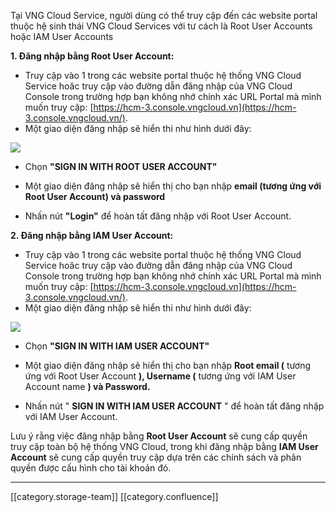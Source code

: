 Tại VNG Cloud Service, người dùng có thể truy cập đến các website portal thuộc hệ sinh thái VNG Cloud Services với tư cách là Root User Accounts hoặc IAM User Accounts

 **1. Đăng nhập bằng Root User Account:** 
* Truy cập vào 1 trong các website portal thuộc hệ thống VNG Cloud Service hoăc truy cập vào đường dẫn đăng nhập của VNG Cloud Console trong trường hợp bạn không nhớ chính xác URL Portal mà mình muốn truy cập: [https://hcm-3.console.vngcloud.vn](https://hcm-3.console.vngcloud.vn/).
* Một giao diện đăng nhập sẽ hiển thi như hình dưới đây:

![](images/storage/image2023-8-4_16-39-10.png)


* Chọn  **"SIGN IN WITH ROOT USER ACCOUNT"** 
* Một giao diện đăng nhập sẽ hiển thị cho bạn nhập  **email (tương ứng với Root User Account) và password** 




* Nhấn nút  **"Login"**  để hoàn tất đăng nhập với Root User Account.

 **2. Đăng nhập bằng IAM User Account:** 
* Truy cập vào 1 trong các website portal thuộc hệ thống VNG Cloud Service hoăc truy cập vào đường dẫn đăng nhập của VNG Cloud Console trong trường hợp bạn không nhớ chính xác URL Portal mà mình muốn truy cập: [https://hcm-3.console.vngcloud.vn](https://hcm-3.console.vngcloud.vn/).
* Một giao diện đăng nhập sẽ hiển thi như hình dưới đây:

![](images/storage/image2023-8-4_16-39-10.png)


* Chọn  **"SIGN IN WITH IAM USER ACCOUNT"** 
* Một giao diện đăng nhập sẽ hiển thị cho bạn nhập  **Root email (** tương ứng với Root User Account **), Username (** tương ứng với IAM User Account name **) và Password.** 




* Nhấn nút " **SIGN IN WITH IAM USER ACCOUNT** " để hoàn tất đăng nhập với IAM User Account.



Lưu ý rằng việc đăng nhập bằng  **Root User Account**  sẽ cung cấp quyền truy cập toàn bộ hệ thống VNG Cloud, trong khi đăng nhập bằng  **IAM User Account**  sẽ cung cấp quyền truy cập dựa trên các chính sách và phân quyền được cấu hình cho tài khoản đó.





*****

[[category.storage-team]] 
[[category.confluence]] 

